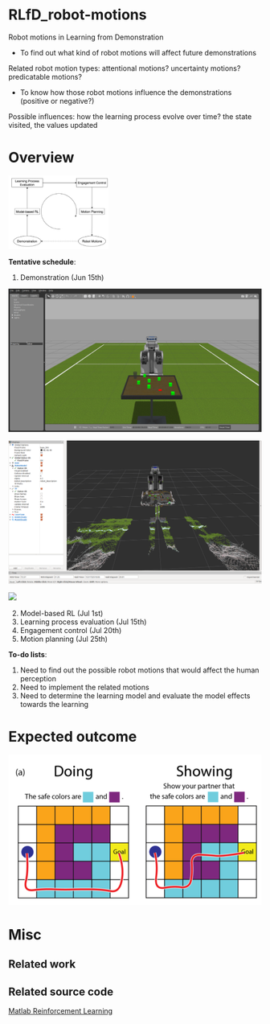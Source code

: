 # RLfD_robot-motions
Robot motions in Learning from Demonstration

* To find out what kind of robot motions will affect future demonstrations

Related robot motion types: attentional motions? uncertainty motions? predicatable motions?

* To know how those robot motions influence the demonstrations (positive or negative?)

Possible influences: how the learning process evolve over time? the state visited, the values updated


# Overview
<img src="docs/framework.png" alt="drawing" style="width:200px;"/>

**Tentative schedule**: 

1. Demonstration (Jun 15th)

![](docs/milestone-1-1.png)

![](docs/milestone-1-2.png)

![](docs/teleop.gif)

2. Model-based RL (Jul 1st)
3. Learning process evaluation (Jul 15th)
4. Engagement control (Jul 20th)
5. Motion planning (Jul 25th)

**To-do lists**:

1. Need to find out the possible robot motions that would affect the human perception
2. Need to implement the related motions
3. Need to determine the learning model and evaluate the model effects towards the learning

# Expected outcome
![](docs/doing-showing.png)

# Misc

## Related work

## Related source code
[Matlab Reinforcement Learning](https://github.com/mingfeisun/matlab-reinforcement-learning)
